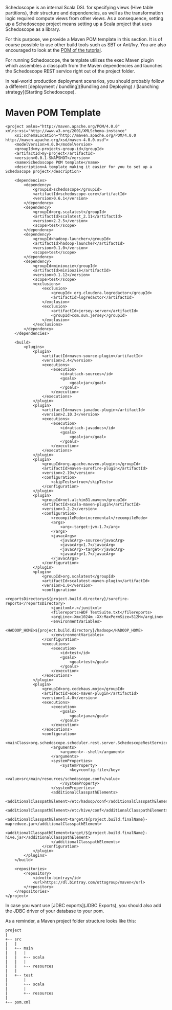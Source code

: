 Schedoscope is an internal Scala DSL for specifying views (Hive table partitions), their structure and dependencies, as well as the transformation logic required compute views from other views. As a consequence, setting up a Schedoscope project means setting up a Scala project that uses Schedoscope as a library. 

For this purpose, we provide a Maven POM template in this section. It is of course possible to use other build tools such as SBT or Ant/Ivy. You are also encouraged to look at the [POM of the tutorial](https://github.com/ottogroup/schedoscope/blob/master/schedoscope-tutorial/pom.xml). 

For running Schedoscope, the template utilizes the exec Maven plugin which assembles a classpath from the Maven dependencies and launches the Schedoscope REST service right out of the project folder.

In real-world production deployment scenarios, you should probably follow a different [deployment / bundling](Bundling and Deploying) / [launching strategy](Starting Schedoscope). 

# Maven POM Template

    <project xmlns="http://maven.apache.org/POM/4.0.0" xmlns:xsi="http://www.w3.org/2001/XMLSchema-instance"
        xsi:schemaLocation="http://maven.apache.org/POM/4.0.0 http://maven.apache.org/xsd/maven-4.0.0.xsd">
        <modelVersion>4.0.0</modelVersion>
        <groupId>my-projects-group-id</groupId>
        <artifactId>my-project</artifactId>
        <version>0.0.1-SNAPSHOT</version>
        <name>Schedoscope POM template</name>
        <description>A template making it easier for you to set up a Schedoscope project</description>

		<dependencies>
			<dependency>
				<groupId>schedoscope</groupId>
				<artifactId>schedoscope-core</artifactId>
				<version>0.6.1</version>
			</dependency>
			<dependency>
				<groupId>org.scalatest</groupId>
				<artifactId>scalatest_2.11</artifactId>
				<version>2.2.5</version>
				<scope>test</scope>
			</dependency>
			<dependency>
				<groupId>hadoop-launcher</groupId>
				<artifactId>hadoop-launcher</artifactId>
				<version>0.1.0</version>
				<scope>test</scope>
			</dependency>
			<dependency>
				<groupId>minioozie</groupId>
				<artifactId>minioozie</artifactId>
				<version>0.1.12</version>
				<scope>test</scope>
				<exclusions>
					<exclusion>
						<groupId> org.cloudera.logredactor</groupId>
						<artifactId>logredactor</artifactId>
					</exclusion>
					<exclusion>
						<artifactId>jersey-server</artifactId>
						<groupId>com.sun.jersey</groupId>
					</exclusion>
				</exclusions>
			</dependency>
		</dependencies>

		<build>
			<plugins>
				<plugin>
					<artifactId>maven-source-plugin</artifactId>
					<version>2.4</version>
					<executions>
						<execution>
							<id>attach-sources</id>
							<goals>
								<goal>jar</goal>
							</goals>
						</execution>
					</executions>
				</plugin>
				<plugin>
					<artifactId>maven-javadoc-plugin</artifactId>
					<version>2.10.3</version>
					<executions>
						<execution>
							<id>attach-javadocs</id>
							<goals>
								<goal>jar</goal>
							</goals>
						</execution>
					</executions>
				</plugin>
				<plugin>
					<groupId>org.apache.maven.plugins</groupId>
					<artifactId>maven-surefire-plugin</artifactId>
					<version>2.19</version>
					<configuration>
						<skipTests>true</skipTests>
					</configuration>
				</plugin>
				<plugin>
					<groupId>net.alchim31.maven</groupId>
					<artifactId>scala-maven-plugin</artifactId>
					<version>3.2.2</version>
					<configuration>
						<recompileMode>incremental</recompileMode>
						<args>
							<arg>-target:jvm-1.7</arg>
						</args>
						<javacArgs>
							<javacArg>-source</javacArg>
							<javacArg>1.7</javacArg>
							<javacArg>-target</javacArg>
							<javacArg>1.7</javacArg>
						</javacArgs>
					</configuration>
				</plugin>
				<plugin>
					<groupId>org.scalatest</groupId>
					<artifactId>scalatest-maven-plugin</artifactId>
					<version>1.0</version>
					<configuration>
						<reportsDirectory>${project.build.directory}/surefire-reports</reportsDirectory>
						<junitxml>.</junitxml>
						<filereports>WDF TestSuite.txt</filereports>
						<argLine>-Xmx1024m -XX:MaxPermSize=512M</argLine>
						<environmentVariables>
							<HADOOP_HOME>${project.build.directory}/hadoop</HADOOP_HOME>
						</environmentVariables>
					</configuration>
					<executions>
						<execution>
							<id>test</id>
							<goals>
								<goal>test</goal>
							</goals>
						</execution>
					</executions>
				</plugin>
				<plugin>
					<groupId>org.codehaus.mojo</groupId>
					<artifactId>exec-maven-plugin</artifactId>
					<version>1.4.0</version>
					<executions>
						<execution>
							<goals>
								<goal>java</goal>
							</goals>
						</execution>
					</executions>
					<configuration>
						<mainClass>org.schedoscope.scheduler.rest.server.SchedoscopeRestService</mainClass>
						<arguments>
							<argument>--shell</argument>
						</arguments>
						<systemProperties>
							<systemProperty>
								<key>config.file</key>
								<value>src/main/resources/schedoscope.conf</value>
							</systemProperty>
						</systemProperties>
						<additionalClasspathElements>
							<additionalClasspathElement>/etc/hadoop/conf</additionalClasspathElement>
							<additionalClasspathElement>/etc/hive/conf</additionalClasspathElement>
							<additionalClasspathElement>target/${project.build.finalName}-mapreduce.jar</additionalClasspathElement>
                            <additionalClasspathElement>target/${project.build.finalName}-hive.jar</additionalClasspathElement>
						</additionalClasspathElements>
					</configuration>
				</plugin>
			</plugins>
		</build>

		<repositories>
			<repository>
				<id>otto-bintray</id>
				<url>https://dl.bintray.com/ottogroup/maven</url>
			</repository>
		</repositories>
	</project> 

In case you want use [JDBC exports](JDBC Exports), you should also add the JDBC driver of your database to your pom.

As a reminder, a Maven project folder structure looks like this:

    project
    |
    +-- src
    |   |
    |   +-- main
    |   |   |
    |   |   +-- scala
    |   |   |
    |   |   +-- resources
    |   |
    |   +-- test
    |       |
    |       +-- scala
    |       |
    |       +-- resources
    |   
    +-- pom.xml